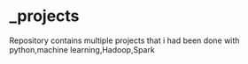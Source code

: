 # _projects
Repository contains multiple projects that i had been done with python,machine learning,Hadoop,Spark
